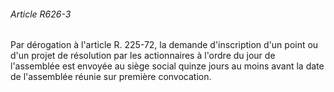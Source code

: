 ###### Article R626-3

Par dérogation à l'article R. 225-72, la demande d'inscription d'un point ou d'un projet de résolution par les actionnaires à l'ordre du jour de l'assemblée est envoyée au siège social quinze jours au moins avant la date de l'assemblée réunie sur première convocation.

